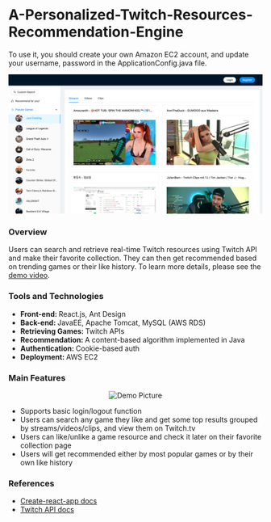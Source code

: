 # A-Personalized-Twitch-Resources-Recommendation-Engine
To use it, you should create your own Amazon EC2 account, and update your username, password in the ApplicationConfig.java file.
<p align="center"><img src="https://github.com/rongxu1998/A-Personalized-Twitch-Resources-Recommendation-Engine/blob/main/demo-1.jpg"></p>

### Overview
Users can search and retrieve real-time Twitch resources using Twitch API and make their favorite collection. They can then get recommended based on trending games or their like history. To learn more details, please see the [demo video](https://www.youtube.com/watch?v=y7w9gKh-MhQ).

### Tools and Technologies
* <strong>Front-end: </strong>React.js, Ant Design
* <strong>Back-end: </strong>JavaEE, Apache Tomcat, MySQL (AWS RDS)
* <strong>Retrieving Games: </strong>Twitch APIs
* <strong>Recommendation: </strong>A content-based algorithm implemented in Java
* <strong>Authentication: </strong>Cookie-based auth
* <strong>Deployment: </strong>AWS EC2

### Main Features

<p align="center"><img src="pictures/demo-2.jpg" alt="Demo Picture"></p>

* Supports basic login/logout function
* Users can search any game they like and get some top results grouped by streams/videos/clips, and view them on Twitch.tv
* Users can like/unlike a game resource and check it later on their favorite collection page
* Users will get recommended either by most popular games or by their own like history

### References
* [Create-react-app docs](https://facebook.github.io/create-react-app/docs/getting-started)
* [Twitch API docs](https://dev.twitch.tv/docs/api/)

